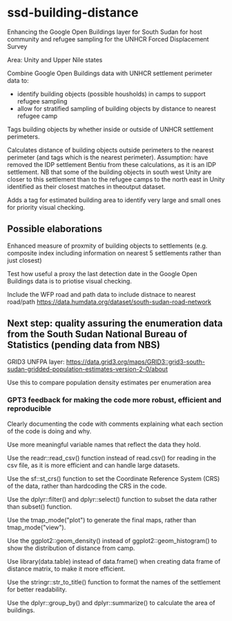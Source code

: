 # ssd-building-distance
Enhancing the Google Open Buildings layer for South Sudan for host community and refugee sampling for the UNHCR Forced Displacement Survey

Area: Unity and Upper Nile states

Combine Google Open Buildings data with UNHCR settlement perimeter data to:
- identify building objects (possible housholds) in camps to support refugee sampling
- allow for stratified sampling of building objects by distance to nearest refugee camp

Tags building objects by whether inside or outside of UNHCR settlement perimeters.

Calculates distance of building objects outside perimeters to the nearest perimeter (and tags which is the nearest perimeter).
Assumption: have removed the IDP settlement Bentiu from these calculations, as it is an IDP settlement. NB that some of the building objects in south west Unity are closer to this settlement than to the refugee camps to the north east in Unity identified as their closest matches in theoutput dataset.

Adds a tag for estimated building area to identify very large and small ones for priority visual checking.

## Possible elaborations
Enhanced measure of proxmity of building objects to settlements (e.g. composite index including information on nearest 5 settlements rather than just closest)

Test how useful a proxy the last detection date in the Google Open Buildings data is to priotise visual checking.

Include the WFP road and path data to include distnace to nearest road/path https://data.humdata.org/dataset/south-sudan-road-network

## Next step: quality assuring the enumeration data from the South Sudan National Bureau of Statistics (pending data from NBS)
GRID3 UNFPA layer:
https://data.grid3.org/maps/GRID3::grid3-south-sudan-gridded-population-estimates-version-2-0/about

Use this to compare population density estimates per enumeration area

### GPT3 feedback for making the code more robust, efficient and reproducible

Clearly documenting the code with comments explaining what each section of the code is doing and why.

Use more meaningful variable names that reflect the data they hold.

Use the readr::read_csv() function instead of read.csv() for reading in the csv file, as it is more efficient and can handle large datasets.

Use the sf::st_crs() function to set the Coordinate Reference System (CRS) of the data, rather than hardcoding the CRS in the code.

Use the dplyr::filter() and dplyr::select() function to subset the data rather than subset() function.

Use the tmap_mode("plot") to generate the final maps, rather than tmap_mode("view").

Use the ggplot2::geom_density() instead of ggplot2::geom_histogram() to show the distribution of distance from camp.

Use library(data.table) instead of data.frame() when creating data frame of distance matrix, to make it more efficient.

Use the stringr::str_to_title() function to format the names of the settlement for better readability.

Use the dplyr::group_by() and dplyr::summarize() to calculate the area of buildings.
